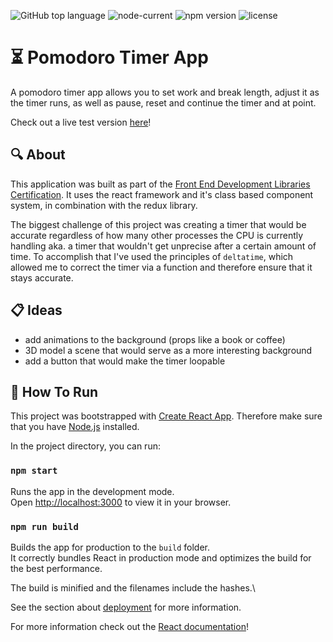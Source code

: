 <img alt="GitHub top language" src="https://img.shields.io/github/languages/top/Normaly0/work_break_timer"> <img alt="node-current" src="https://img.shields.io/node/v/v"> <img alt="npm version" src="https://img.shields.io/badge/npm-v8.1.0-blue"> <img alt="license" src="https://img.shields.io/badge/License-GPL%20-orange">

# :hourglass_flowing_sand:	 Pomodoro Timer App

A pomodoro timer app allows you to set work and break length, adjust it as the timer runs, as well as pause, reset and continue the timer and at point.

Check out a live test version [here](https://codepen.io/Normaly0/full/podWgmP)!

## :mag: About

This application was built as part of the [Front End Development Libraries Certification](https://www.freecodecamp.org/certification/normaly/front-end-development-libraries).
It uses the react framework and it's class based component system, in combination with the redux library.

The biggest challenge of this project was creating a timer that would be accurate regardless of how many other processes the CPU is currently handling aka. a timer that wouldn't get unprecise after a certain amount of time. To accomplish that I've used the principles of `deltatime`, which allowed me to correct the timer via a function and therefore ensure that it stays accurate.

## :clipboard: Ideas

- add animations to the background (props like a book or coffee)
- 3D model a scene that would serve as a more interesting background
- add a button that would make the timer loopable


## :wrench: How To Run

This project was bootstrapped with [Create React App](https://github.com/facebook/create-react-app).
Therefore make sure that you have [Node.js](https://nodejs.org/en/) installed.

In the project directory, you can run:

### `npm start`

Runs the app in the development mode.\
Open [http://localhost:3000](http://localhost:3000) to view it in your browser.

### `npm run build`

Builds the app for production to the `build` folder.\
It correctly bundles React in production mode and optimizes the build for the best performance.

The build is minified and the filenames include the hashes.\

See the section about [deployment](https://facebook.github.io/create-react-app/docs/deployment) for more information.

For more information check out the [React documentation](https://reactjs.org/)!
